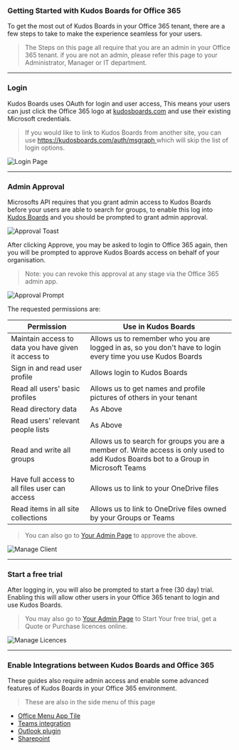### Getting Started with Kudos Boards for Office 365

To get the most out of Kudos Boards in your Office 365 tenant, there are a few steps to take to make the experience seamless for your users.

> The Steps on this page all require that you are an admin in your Office 365 tenant. if you are not an admin, please refer this page to your Administrator, Manager or IT department.

---

### Login

Kudos Boards uses OAuth for login and user access, This means your users can just click the Office 365 logo at [kudosboards.com](https://kudosboards.com) and use their existing Microsoft credentials.

> If you would like to link to Kudos Boards from another site, you can use [https://kudosboards.com/auth/msgraph ](https://kudosboards.com/auth/msgraph) which will skip the list of login options.

![Login Page](/assets/msgraph/sign_in.png)

---

### Admin Approval

Microsofts API requires that you grant admin access to Kudos Boards before your users are able to search for groups, to enable this log into [Kudos Boards](https://kudosboards.com) and you should be prompted to grant admin approval.

![Approval Toast](/assets/msgraph/approval.png)

After clicking Approve, you may be asked to login to Office 365 again, then you will be prompted to approve Kudos Boards access on behalf of your organisation.

> Note: you can revoke this approval at any stage via the Office 365 admin app.

![Approval Prompt](/assets/msgraph/approval2.png)

The requested permissions are:

| Permission                                          | Use in Kudos Boards                                                                                                                 |
| --------------------------------------------------- | ----------------------------------------------------------------------------------------------------------------------------------- |
| Maintain access to data you have given it access to | Allows us to remember who you are logged in as, so you don't have to login every time you use Kudos Boards                          |
| Sign in and read user profile                       | Allows login to Kudos Boards                                                                                                        |
| Read all users' basic profiles                      | Allows us to get names and profile pictures of others in your tenant                                                                |
| Read directory data                                 | As Above                                                                                                                            |
| Read users' relevant people lists                   | As Above                                                                                                                            |
| Read and write all groups                           | Allows us to search for groups you are a member of. Write access is only used to add Kudos Boards bot to a Group in Microsoft Teams |
| Have full access to all files user can access       | Allows us to link to your OneDrive files                                                                                            |
| Read items in all site collections                  | Allows us to link to OneDrive files owned by your Groups or Teams                                                                   |

> You can also go to [Your Admin Page](https://kudosboards.com/admin/clients/manage) to approve the above.

![Manage Client](/assets/msgraph/manage-org.png)

---

### Start a free trial

After logging in, you will also be prompted to start a free (30 day) trial. Enabling this will allow other users in your Office 365 tenant to login and use Kudos Boards.

> You may also go to [Your Admin Page](https://kudosboards.com/admin/licences/manage) to Start Your free trial, get a Quote or Purchase licences online.

![Manage Licences](/assets/msgraph/licences.png)

---

### Enable Integrations between Kudos Boards and Office 365

These guides also require admin access and enable some advanced features of Kudos Boards in your Office 365 environment.

> These are also in the side menu of this page

- [Office Menu App Tile](/boards/msgraph/custom-tiles/)
- [Teams integration](/boards/msgraph/teams/)
- [Outlook plugin](/boards/msgraph/outlook/)
- [Sharepoint](/boards/msgraph/sharepoint/)
